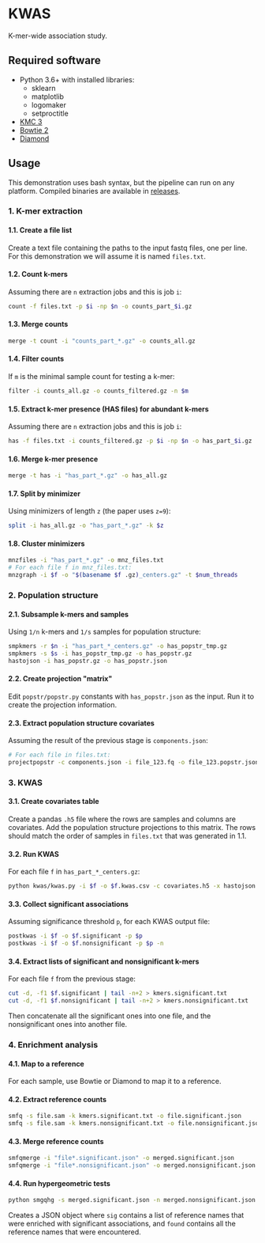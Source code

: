 # KWAS

K-mer-wide association study.

## Required software

- Python 3.6+ with installed libraries:
  - sklearn
  - matplotlib
  - logomaker
  - setproctitle
- [KMC 3](https://github.com/refresh-bio/KMC/releases)
- [Bowtie 2](https://github.com/BenLangmead/bowtie2/releases)
- [Diamond](https://github.com/bbuchfink/diamond/releases)

## Usage

This demonstration uses bash syntax,
but the pipeline can run on any platform.
Compiled binaries are available in
[releases](https://github.com/fluhus/kwas/releases).

### 1. K-mer extraction

#### 1.1. Create a file list

Create a text file containing the paths to the input fastq files,
one per line.
For this demonstration we will assume it is named `files.txt`.

#### 1.2. Count k-mers

Assuming there are `n` extraction jobs and this is job `i`:

```bash
count -f files.txt -p $i -np $n -o counts_part_$i.gz
```

#### 1.3. Merge counts

```bash
merge -t count -i "counts_part_*.gz" -o counts_all.gz
```

#### 1.4. Filter counts

If `m` is the minimal sample count for testing a k-mer:

```bash
filter -i counts_all.gz -o counts_filtered.gz -n $m
```

#### 1.5. Extract k-mer presence (HAS files) for abundant k-mers

Assuming there are `n` extraction jobs and this is job `i`:

```bash
has -f files.txt -i counts_filtered.gz -p $i -np $n -o has_part_$i.gz
```

#### 1.6. Merge k-mer presence

```bash
merge -t has -i "has_part_*.gz" -o has_all.gz
```

#### 1.7. Split by minimizer

Using minimizers of length `z` (the paper uses `z=9`):

```bash
split -i has_all.gz -o "has_part_*.gz" -k $z
```

#### 1.8. Cluster minimizers

```bash
mnzfiles -i "has_part_*.gz" -o mnz_files.txt
# For each file f in mnz_files.txt:
mnzgraph -i $f -o "$(basename $f .gz)_centers.gz" -t $num_threads
```

### 2. Population structure

#### 2.1. Subsample k-mers and samples

Using `1/n` k-mers and `1/s` samples for population structure:

```bash
smpkmers -r $n -i "has_part_*_centers.gz" -o has_popstr_tmp.gz
smpkmers -s $s -i has_popstr_tmp.gz -o has_popstr.gz
hastojson -i has_popstr.gz -o has_popstr.json
```

#### 2.2. Create projection "matrix"

Edit `popstr/popstr.py` constants with `has_popstr.json` as the input.
Run it to create the projection information.

#### 2.3. Extract population structure covariates

Assuming the result of the previous stage is `components.json`:

```bash
# For each file in files.txt:
projectpopstr -c components.json -i file_123.fq -o file_123.popstr.json
```

### 3. KWAS

#### 3.1. Create covariates table

Create a pandas `.h5` file where the rows are samples and columns are
covariates.
Add the population structure projections to this matrix.
The rows should match the order of samples in `files.txt` that was generated
in 1.1.

#### 3.2. Run KWAS

For each file `f` in `has_part_*_centers.gz`:

```bash
python kwas/kwas.py -i $f -o $f.kwas.csv -c covariates.h5 -x hastojson
```

#### 3.3. Collect significant associations

Assuming significance threshold `p`, for each KWAS output file:

```bash
postkwas -i $f -o $f.significant -p $p
postkwas -i $f -o $f.nonsignificant -p $p -n
```

#### 3.4. Extract lists of significant and nonsignificant k-mers

For each file `f` from the previous stage:

```bash
cut -d, -f1 $f.significant | tail -n+2 > kmers.significant.txt
cut -d, -f1 $f.nonsignificant | tail -n+2 > kmers.nonsignificant.txt
```

Then concatenate all the significant ones into one file,
and the nonsignificant ones into another file.

### 4. Enrichment analysis

#### 4.1. Map to a reference

For each sample, use Bowtie or Diamond to map it to a reference.

#### 4.2. Extract reference counts

```bash
smfq -s file.sam -k kmers.significant.txt -o file.significant.json
smfq -s file.sam -k kmers.nonsignificant.txt -o file.nonsignificant.json
```

#### 4.3. Merge reference counts

```bash
smfqmerge -i "file*.significant.json" -o merged.significant.json
smfqmerge -i "file*.nonsignificant.json" -o merged.nonsignificant.json
```

#### 4.4. Run hypergeometric tests

```bash
python smgqhg -s merged.significant.json -n merged.nonsignificant.json -o rnames.json
```

Creates a JSON object where `sig` contains a list of reference names that were
enriched with significant associations,
and `found` contains all the reference names that were encountered.
